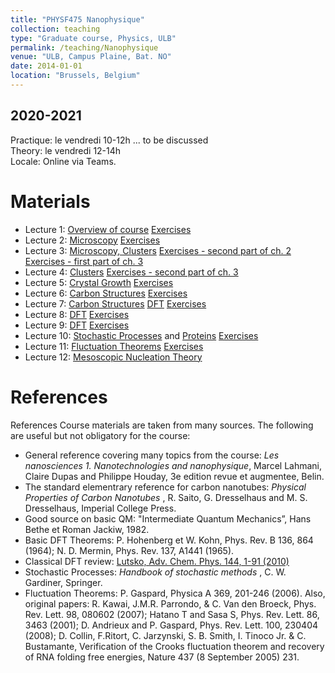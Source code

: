 ```yaml
---
title: "PHYSF475 Nanophysique"
collection: teaching
type: "Graduate course, Physics, ULB"
permalink: /teaching/Nanophysique
venue: "ULB, Campus Plaine, Bat. NO"
date: 2014-01-01
location: "Brussels, Belgium"
---
```


2020-2021
---------
Practique: le vendredi 10-12h ... to be discussed  
Theory: le vendredi 12-14h  
Locale: Online via Teams. 

Materials
======
* Lecture 1: [Overview of course](/files/Nanophysique/lecture1.pdf)		[Exercises](/files/Nanophysique/Exercises1.pdf)
* Lecture 2: [Microscopy](/files/Nanophysique/lecture2.pdf)			[Exercises](/files/Nanophysique/Exercises2.pdf)
* Lecture 3: [Microscopy, Clusters](/files/Nanophysique/lecture3.pdf)			[Exercises - second part of ch. 2](/files/Nanophysique/Exercises2_bis.pdf) [Exercises - first part of ch. 3](/files/Nanophysique/Exercises3.pdf)
* Lecture 4: [Clusters](/files/Nanophysique/lecture4.pdf)			[Exercises - second part of ch. 3](/files/Nanophysique/Exercises3_bis.pdf)
* Lecture 5: [Crystal Growth](/files/Nanophysique/lecture5.pdf)			[Exercises](/files/Nanophysique/Exercises4.pdf)
* Lecture 6: [Carbon Structures](/files/Nanophysique/lecture6.pdf)			[Exercises](/files/Nanophysique/Exercises5.pdf)
* Lecture 7: [Carbon Structures](/files/Nanophysique/lecture7.pdf)	[DFT](/files/Nanophysique/lecture7_2.pdf)			[Exercises](/files/Nanophysique/Exercises7.pdf)
* Lecture 8: [DFT](/files/Nanophysique/lecture8.pdf)	[Exercises](/files/Nanophysique/Exercises8.pdf)
* Lecture 9: [DFT](/files/Nanophysique/lecture9.pdf)	[Exercises](/files/Nanophysique/Exercises9.pdf)
* Lecture 10: [Stochastic Processes](/files/Nanophysique/lecture10.pdf)	and [Proteins](/files/Nanophysique/lecture10_2.pdf) [Exercises](/files/Nanophysique/Exercises10.pdf)
* Lecture 11: [Fluctuation Theorems](/files/Nanophysique/lecture11.pdf)	 [Exercises](/files/Nanophysique/Exercises11.pdf)
* Lecture 12: [Mesoscopic Nucleation Theory](/files/Nanophysique/lecture12.pdf)	 

References
=============
References
Course materials are taken from many sources. The following are useful but not obligatory for the course:
* General reference covering many topics from the course: *Les nanosciences 1. Nanotechnologies and nanophysique*, Marcel Lahmani, Claire Dupas and Philippe Houday, 3e edition revue et augmentee, Belin.
* The standard elementrary reference for carbon nanotubes: *Physical Properties of Carbon Nanotubes* , R. Saito, G. Dresselhaus and M. S. Dresselhaus, Imperial College Press.
* Good source on basic QM: "Intermediate Quantum Mechanics”, Hans Bethe et Roman Jackiw, 1982.
* Basic DFT Theorems: P. Hohenberg et W. Kohn, Phys. Rev. B 136, 864 (1964); N. D. Mermin, Phys. Rev. 137, A1441 (1965).
* Classical DFT review: [Lutsko, Adv. Chem. Phys. 144, 1-91 (2010)](http://www.lutsko.com/publication/00076)
* Stochastic Processes: *Handbook of stochastic methods* , C. W. Gardiner, Springer.
* Fluctuation Theorems: P. Gaspard, Physica A 369, 201-246 (2006). Also, original papers: R. Kawai, J.M.R. Parrondo, & C. Van den Broeck, Phys. Rev. Lett. 98, 080602 (2007); Hatano T and Sasa S, Phys. Rev. Lett. 86, 3463 (2001); D. Andrieux and P. Gaspard, Phys. Rev. Lett. 100, 230404 (2008); D. Collin, F.Ritort, C. Jarzynski, S. B. Smith, I. Tinoco Jr. & C. Bustamante, Verification of the Crooks fluctuation theorem and recovery of RNA folding free energies, Nature 437 (8 September 2005) 231.

